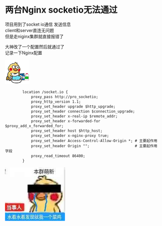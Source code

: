 # 两台Nginx socketio无法通过  

项目用到了socket io通信 发送信息    
client和server直连无问题    
但是走niginx集群就直接报错了    
    
大神改了一个配置然后就通过了    
记录一下Nginx配置    
    
![ ](..\images\7485616-400155209c27c580.gif)    
    
``` python3    
        location /socket.io {    
            proxy_pass http://pro_socketio;    
            proxy_http_version 1.1;    
            proxy_set_header upgrade $http_upgrade;    
            proxy_set_header connection $connection_upgrade;    
            proxy_set_header x-real-ip $remote_addr;    
            proxy_set_header x-forwarded-for $proxy_add_x_forwarded_for;    
            proxy_set_header host $http_host;    
            proxy_set_header x-nginx-proxy true;    
            proxy_set_header Access-Control-Allow-Origin *; # 主要起作用    
            proxy_set_header Origin "";                     # 主要起作用字段    
            proxy_read_timeout 86400;    
        }    
```    
    
![ ](..\images\7485616-f77b87a004f2fe13.jpg)    
    
